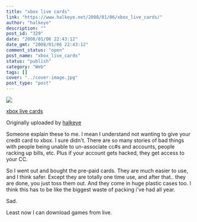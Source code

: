 ```yaml
---
title: "xbox live cards"
link: "https://www.halkeye.net/2008/01/06/xbox_live_cards/"
author: "halkeye"
description: ""
post_id: "329"
date: "2008/01/06 22:43:12"
date_gmt: "2008/01/06 22:43:12"
comment_status: "open"
post_name: "xbox_live_cards"
status: "publish"
category: "Web"
tags: []
cover: "../cover-image.jpg"
post_type: "post"
---
```


![](http://farm3.static.flickr.com/2033/2174698014_d91ee27a1f_m.jpg)
   

 
 [xbox live cards](http://www.flickr.com/photos/halkeye/2174698014/)
   

 Originally uploaded by [halkeye](http://www.flickr.com/people/halkeye/)
 



Someone explain these to me. I mean I understand not wanting to give your credit card to xbox. I sure didn't. There are so many stories of bad things with people being unable to un-associate cc#s and accounts, people racking up bills, etc. Plus if your account gets hacked, they get access to your CC.  

  

So I went out and bought the pre-paid cards. They are much easier to use, and I think safer. Except they are totally one time use, and after that.. they are done, you just toss them out. And they come in huge plastic cases too. I think this has to be like the biggest waste of packing i've had all year.  

  

Sad.  

  

Least now I can download games from live.